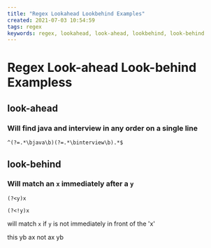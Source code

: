 ```yaml
---
title: "Regex Lookahead Lookbehind Examples"
created: 2021-07-03 10:54:59
tags: regex
keywords: regex, lookahead, look-ahead, lookbehind, look-behind
---
```


# Regex Look-ahead Look-behind Exampless

## look-ahead

### Will find java and interview in any order on a single line

```regexp
^(?=.*\bjava\b)(?=.*\binterview\b).*$
```

## look-behind

### Will match an `x` immediately after a `y`

```regexp
(?<y)x
```

```regexp
(?<!y)x
```

will match `x` if `y` is not immediately in front of the 'x'

this yb ax
not ax yb
